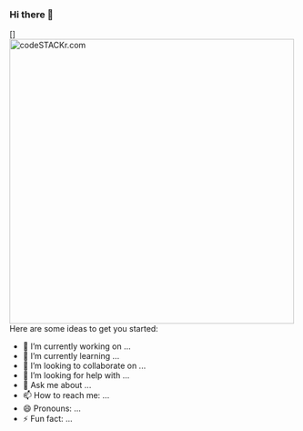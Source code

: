 ### Hi there 👋

[<img align="left" alt="codeSTACKr.com" width="500px" src="https://github.com/jimblu/portfolio/files/5946952/Yellow.Modern.Actor.Artist.Business.Card.pdf" />]

Here are some ideas to get you started:

- 🔭 I’m currently working on ...
- 🌱 I’m currently learning ...
- 👯 I’m looking to collaborate on ...
- 🤔 I’m looking for help with ...
- 💬 Ask me about ...
- 📫 How to reach me: ...
- 😄 Pronouns: ...
- ⚡ Fun fact: ...


